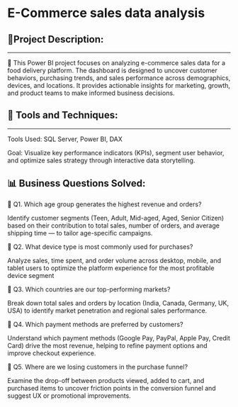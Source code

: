 # E-Commerce sales data analysis
📌Project Description:
----------------------------------
-----------------------------------
🍔 This Power BI project focuses on analyzing e-commerce sales data for a food delivery platform. The dashboard is designed to uncover customer behaviors, purchasing trends, and sales performance across demographics, devices, and locations. It provides actionable insights for marketing, growth, and product teams to make informed business decisions. 

📌 Tools and Techniques:
-------------------------------
-------------------------------
Tools Used: SQL Server, Power BI, DAX

Goal: Visualize key performance indicators (KPIs), segment user behavior, and optimize sales strategy through interactive data storytelling.

📊 Business Questions Solved:
----------------------------------
🔹 Q1. Which age group generates the highest revenue and orders?

Identify customer segments (Teen, Adult, Mid-aged, Aged, Senior Citizen) based on their contribution to total sales, number of orders, and average shipping time — to tailor age-specific campaigns.

🔹 Q2. What device type is most commonly used for purchases?

Analyze sales, time spent, and order volume across desktop, mobile, and tablet users to optimize the platform experience for the most profitable device segment

🔹 Q3. Which countries are our top-performing markets?

Break down total sales and orders by location (India, Canada, Germany, UK, USA) to identify market penetration and regional sales performance.

🔹 Q4. Which payment methods are preferred by customers?

Understand which payment methods (Google Pay, PayPal, Apple Pay, Credit Card) drive the most revenue, helping to refine payment options and improve checkout experience.

🔹 Q5. Where are we losing customers in the purchase funnel?

Examine the drop-off between products viewed, added to cart, and purchased items to uncover friction points in the conversion funnel and suggest UX or promotional improvements.

